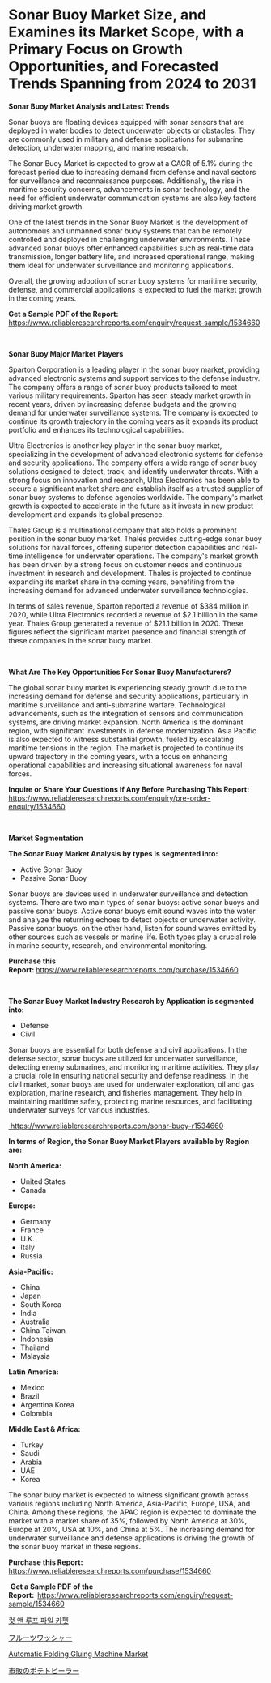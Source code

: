 <p><h1>Sonar Buoy Market Size, and Examines its Market Scope, with a Primary Focus on Growth Opportunities, and Forecasted Trends Spanning from 2024 to 2031</h1></p><p><strong>Sonar Buoy Market Analysis and Latest Trends</strong></p>
<p><p>Sonar buoys are floating devices equipped with sonar sensors that are deployed in water bodies to detect underwater objects or obstacles. They are commonly used in military and defense applications for submarine detection, underwater mapping, and marine research.</p><p>The Sonar Buoy Market is expected to grow at a CAGR of 5.1% during the forecast period due to increasing demand from defense and naval sectors for surveillance and reconnaissance purposes. Additionally, the rise in maritime security concerns, advancements in sonar technology, and the need for efficient underwater communication systems are also key factors driving market growth.</p><p>One of the latest trends in the Sonar Buoy Market is the development of autonomous and unmanned sonar buoy systems that can be remotely controlled and deployed in challenging underwater environments. These advanced sonar buoys offer enhanced capabilities such as real-time data transmission, longer battery life, and increased operational range, making them ideal for underwater surveillance and monitoring applications.</p><p>Overall, the growing adoption of sonar buoy systems for maritime security, defense, and commercial applications is expected to fuel the market growth in the coming years.</p></p>
<p><strong>Get a Sample PDF of the Report:&nbsp;</strong> <a href="https://www.reliableresearchreports.com/enquiry/request-sample/1534660">https://www.reliableresearchreports.com/enquiry/request-sample/1534660</a></p>
<p>&nbsp;</p>
<p><strong>Sonar Buoy Major Market Players</strong></p>
<p><p>Sparton Corporation is a leading player in the sonar buoy market, providing advanced electronic systems and support services to the defense industry. The company offers a range of sonar buoy products tailored to meet various military requirements. Sparton has seen steady market growth in recent years, driven by increasing defense budgets and the growing demand for underwater surveillance systems. The company is expected to continue its growth trajectory in the coming years as it expands its product portfolio and enhances its technological capabilities.</p><p>Ultra Electronics is another key player in the sonar buoy market, specializing in the development of advanced electronic systems for defense and security applications. The company offers a wide range of sonar buoy solutions designed to detect, track, and identify underwater threats. With a strong focus on innovation and research, Ultra Electronics has been able to secure a significant market share and establish itself as a trusted supplier of sonar buoy systems to defense agencies worldwide. The company's market growth is expected to accelerate in the future as it invests in new product development and expands its global presence.</p><p>Thales Group is a multinational company that also holds a prominent position in the sonar buoy market. Thales provides cutting-edge sonar buoy solutions for naval forces, offering superior detection capabilities and real-time intelligence for underwater operations. The company's market growth has been driven by a strong focus on customer needs and continuous investment in research and development. Thales is projected to continue expanding its market share in the coming years, benefiting from the increasing demand for advanced underwater surveillance technologies.</p><p>In terms of sales revenue, Sparton reported a revenue of $384 million in 2020, while Ultra Electronics recorded a revenue of $2.1 billion in the same year. Thales Group generated a revenue of $21.1 billion in 2020. These figures reflect the significant market presence and financial strength of these companies in the sonar buoy market.</p></p>
<p>&nbsp;</p>
<p><strong>What Are The Key Opportunities For Sonar Buoy Manufacturers?</strong></p>
<p><p>The global sonar buoy market is experiencing steady growth due to the increasing demand for defense and security applications, particularly in maritime surveillance and anti-submarine warfare. Technological advancements, such as the integration of sensors and communication systems, are driving market expansion. North America is the dominant region, with significant investments in defense modernization. Asia Pacific is also expected to witness substantial growth, fueled by escalating maritime tensions in the region. The market is projected to continue its upward trajectory in the coming years, with a focus on enhancing operational capabilities and increasing situational awareness for naval forces.</p></p>
<p><strong>Inquire or Share Your Questions If Any Before Purchasing This Report:</strong> <a href="https://www.reliableresearchreports.com/enquiry/pre-order-enquiry/1534660">https://www.reliableresearchreports.com/enquiry/pre-order-enquiry/1534660</a></p>
<p>&nbsp;</p>
<p><strong>Market Segmentation</strong></p>
<p><strong>The Sonar Buoy Market Analysis by types is segmented into:</strong></p>
<p><ul><li>Active Sonar Buoy</li><li>Passive Sonar Buoy</li></ul></p>
<p><p>Sonar buoys are devices used in underwater surveillance and detection systems. There are two main types of sonar buoys: active sonar buoys and passive sonar buoys. Active sonar buoys emit sound waves into the water and analyze the returning echoes to detect objects or underwater activity. Passive sonar buoys, on the other hand, listen for sound waves emitted by other sources such as vessels or marine life. Both types play a crucial role in marine security, research, and environmental monitoring.</p></p>
<p><strong>Purchase this Report:&nbsp;</strong><a href="https://www.reliableresearchreports.com/purchase/1534660">https://www.reliableresearchreports.com/purchase/1534660</a></p>
<p>&nbsp;</p>
<p><strong>The Sonar Buoy Market Industry Research by Application is segmented into:</strong></p>
<p><ul><li>Defense</li><li>Civil</li></ul></p>
<p><p>Sonar buoys are essential for both defense and civil applications. In the defense sector, sonar buoys are utilized for underwater surveillance, detecting enemy submarines, and monitoring maritime activities. They play a crucial role in ensuring national security and defense readiness. In the civil market, sonar buoys are used for underwater exploration, oil and gas exploration, marine research, and fisheries management. They help in maintaining maritime safety, protecting marine resources, and facilitating underwater surveys for various industries.</p></p>
<p><a href="https://www.reliableresearchreports.com/sonar-buoy-r1534660">&nbsp;https://www.reliableresearchreports.com/sonar-buoy-r1534660</a></p>
<p><strong>In terms of Region, the Sonar Buoy Market Players available by Region are:</strong></p>
<p>
    <p> <strong> North America: </strong>
        <ul>
            <li>United States</li>
            <li>Canada</li>
        </ul>
        </p> 
    <p> <strong> Europe: </strong>
        <ul>
            <li>Germany</li>
            <li>France</li>
            <li>U.K.</li>
            <li>Italy</li>
            <li>Russia</li>
        </ul>
        </p> 
    <p> <strong> Asia-Pacific: </strong>
        <ul>
            <li>China</li>
            <li>Japan</li>
            <li>South Korea</li>
            <li>India</li>
            <li>Australia</li>
            <li>China Taiwan</li>
            <li>Indonesia</li>
            <li>Thailand</li>
            <li>Malaysia</li>
        </ul>
        </p> 
    <p> <strong> Latin America: </strong>
        <ul>
            <li>Mexico</li>
            <li>Brazil</li>
            <li>Argentina Korea</li>
            <li>Colombia</li>
        </ul>
        </p> 
    <p> <strong> Middle East & Africa: </strong>
        <ul>
            <li>Turkey</li>
            <li>Saudi</li>
            <li>Arabia</li>
            <li>UAE</li>
            <li>Korea</li>
        </ul>
    </p>
    </p>
<p><p>The sonar buoy market is expected to witness significant growth across various regions including North America, Asia-Pacific, Europe, USA, and China. Among these regions, the APAC region is expected to dominate the market with a market share of 35%, followed by North America at 30%, Europe at 20%, USA at 10%, and China at 5%. The increasing demand for underwater surveillance and defense applications is driving the growth of the sonar buoy market in these regions.</p></p>
<p><strong>Purchase this Report: </strong><a href="https://www.reliableresearchreports.com/purchase/1534660">https://www.reliableresearchreports.com/purchase/1534660</a></p>
<p>&nbsp;<strong>Get a Sample PDF of the Report:&nbsp;&nbsp;</strong><a href="https://www.reliableresearchreports.com/enquiry/request-sample/1534660">https://www.reliableresearchreports.com/enquiry/request-sample/1534660</a></p>
<p><strong></strong></p>
<p><p><a href="https://medium.com/@bobbyreitenberg879562023/%EC%BB%B7-%EC%95%A4-%EB%A3%A8%ED%94%84-%ED%8C%8C%EC%9D%BC-%EC%B9%B4%ED%8E%AB-%EC%8B%9C%EC%9E%A5-%EC%9C%A0%ED%98%95-%EC%9D%91%EC%9A%A9-%EB%B0%8F-%EC%A7%80%EB%A6%AC%EB%B3%84-%EC%A2%85%ED%95%A9-%ED%8F%89%EA%B0%80-67505c78c084">컷 앤 루프 파일 카펫</a></p><p><a href="https://medium.com/@nicholas.ellison0076890/%E6%9E%9C%E7%89%A9%E6%B4%97%E6%B5%84%E6%A9%9F%E5%B8%82%E5%A0%B4%E5%88%86%E6%9E%90-%E3%81%9D%E3%81%AEcagr-%E5%B8%82%E5%A0%B4%E3%82%BB%E3%82%B0%E3%83%A1%E3%83%B3%E3%83%86%E3%83%BC%E3%82%B7%E3%83%A7%E3%83%B3%E3%81%8A%E3%82%88%E3%81%B3%E3%82%B0%E3%83%AD%E3%83%BC%E3%83%90%E3%83%AB%E7%94%A3%E6%A5%AD%E6%A6%82%E8%A6%81-2ec151d1aebc">フルーツワッシャー</a></p><p><a href="https://github.com/PeterParrish5/Market-Research-Report-List-4/blob/main/automatic-folding-gluing-machine-market.md">Automatic Folding Gluing Machine Market</a></p><p><a href="https://medium.com/@logaolloway76845/%E5%95%86%E6%A5%AD%E7%94%A8%E3%83%9D%E3%83%86%E3%83%88%E3%83%94%E3%83%BC%E3%83%A9%E3%83%BC%E5%B8%82%E5%A0%B4-%E5%B8%82%E5%A0%B4cagr-%E5%B8%82%E5%A0%B4%E5%8B%95%E5%90%91-%E3%81%8A%E3%82%88%E3%81%B3%E6%88%90%E9%95%B7%E6%88%A6%E7%95%A5%E3%81%AB%E9%96%A2%E3%81%99%E3%82%8B%E6%B4%9E%E5%AF%9F-047af92a209c">市販のポテトピーラー</a></p></p>
